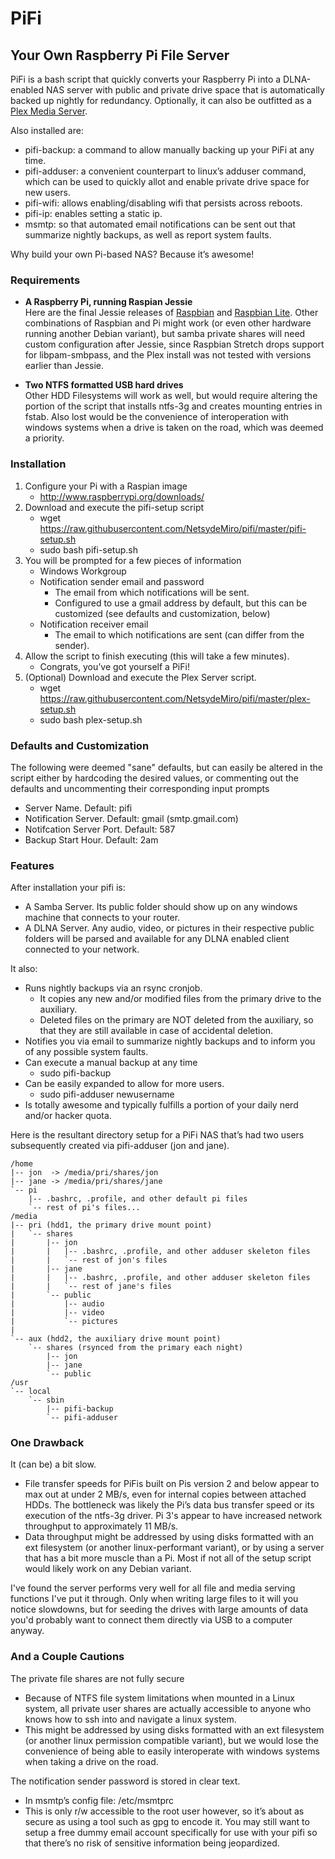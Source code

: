 PiFi
====
Your Own Raspberry Pi File Server
------------------------------------

PiFi is a bash script that quickly converts your Raspberry Pi into a DLNA-enabled NAS server with public and private drive space that is automatically backed up nightly for redundancy.  Optionally, it can also be outfitted as a [Plex Media Server](https://www.plex.tv/).

Also installed are: 
- pifi-backup: a command to allow manually backing up your PiFi at any time.
- pifi-adduser: a convenient counterpart to linux’s adduser command, which can be used to quickly allot and enable private drive space for new users. 
- pifi-wifi: allows enabling/disabling wifi that persists across reboots.
- pifi-ip: enables setting a static ip.
- msmtp: so that automated email notifications can be sent out that summarize nightly backups, as well as report system faults.

Why build your own Pi-based NAS?  Because it’s awesome!  

### Requirements

- **A Raspberry Pi, running Raspian Jessie**  
Here are the final Jessie releases of [Raspbian](http://downloads.raspberrypi.org/raspbian/images/raspbian-2017-07-05/) and [Raspbian Lite](https://downloads.raspberrypi.org/raspbian_lite/images/raspbian_lite-2017-07-05/). 
Other combinations of Raspbian and Pi might work (or even other hardware running another Debian variant), but samba private shares will need custom configuration after Jessie, since Raspbian Stretch drops support for libpam-smbpass, and the Plex install was not tested with versions earlier than Jessie.  

- **Two NTFS formatted USB hard drives**  
Other HDD Filesystems will work as well, but would require altering the portion of the script that installs ntfs-3g and creates mounting entries in fstab. Also lost would be the convenience of interoperation with windows systems when a drive is taken on the road, which was deemed a priority. 


### Installation

1. Configure your Pi with a Raspian image
   - http://www.raspberrypi.org/downloads/
2. Download and execute the pifi-setup script
   - wget https://raw.githubusercontent.com/NetsydeMiro/pifi/master/pifi-setup.sh
   - sudo bash pifi-setup.sh
3. You will be prompted for a few pieces of information
   - Windows Workgroup
   - Notification sender email and password
     - The email from which notifications will be sent.
     - Configured to use a gmail address by default, but this can be customized (see defaults and customization, below)
   - Notification receiver email
     - The email to which notifications are sent (can differ from the sender). 
4. Allow the script to finish executing (this will take a few minutes).  
   - Congrats, you’ve got yourself a PiFi! 
5. (Optional)  Download and execute the Plex Server script. 
   - wget https://raw.githubusercontent.com/NetsydeMiro/pifi/master/plex-setup.sh
   - sudo bash plex-setup.sh


### Defaults and Customization

The following were deemed "sane" defaults, but can easily be altered in the script either by hardcoding the desired values, or commenting out the defaults and uncommenting their corresponding input prompts

- Server Name. Default: pifi
- Notification Server. Default: gmail (smtp.gmail.com)
- Notifcation Server Port. Default: 587
- Backup Start Hour. Default: 2am

### Features

After installation your pifi is: 

- A Samba Server.  Its public folder should show up on any windows machine that connects to your router.  
- A DLNA Server.  Any audio, video, or pictures in their respective public folders will be parsed and available for any DLNA enabled client connected to your network. 

It also: 

- Runs nightly backups via an rsync cronjob.
  - It copies any new and/or modified files from the primary drive to the auxiliary.  
  - Deleted files on the primary are NOT deleted from the auxiliary, so that they are still available in case of accidental deletion. 
- Notifies you via email to summarize nightly backups and to inform you of any possible system faults.
- Can execute a manual backup at any time
  - sudo pifi-backup
- Can be easily expanded to allow for more users.
  - sudo pifi-adduser newusername
- Is totally awesome and typically fulfills a portion of your daily nerd and/or hacker quota.

Here is the resultant directory setup for a PiFi NAS that’s had two users subsequently created via pifi-adduser (jon and jane).

    /home
    |-- jon  -> /media/pri/shares/jon
    |-- jane -> /media/pri/shares/jane
    `-- pi
        |-- .bashrc, .profile, and other default pi files
        `-- rest of pi's files...
    /media
    |-- pri (hdd1, the primary drive mount point)
    |   `-- shares
    |       |-- jon 
    |       |   |-- .bashrc, .profile, and other adduser skeleton files
    |       |   `-- rest of jon's files
    |       |-- jane
    |       |   |-- .bashrc, .profile, and other adduser skeleton files
    |       |   `-- rest of jane's files
    |       `-- public
    |           |-- audio
    |           |-- video
    |           `-- pictures
    |   
    `-- aux (hdd2, the auxiliary drive mount point)
        `-- shares (rsynced from the primary each night)
            |-- jon 
            |-- jane
            `-- public
    /usr
    `-- local
        `-- sbin
            |-- pifi-backup 
            `-- pifi-adduser


### One Drawback

It (can be) a bit slow.

- File transfer speeds for PiFis built on Pis version 2 and below appear to max out at under 2 MB/s, even for internal copies between attached HDDs.  The bottleneck was likely the Pi’s data bus transfer speed or its execution of the ntfs-3g driver.  Pi 3's appear to have increased network throughput to approximately 11 MB/s. 
- Data throughput might be addressed by using disks formatted with an ext filesystem (or another linux-performant variant), or by using a server that has a bit more muscle than a Pi.  Most if not all of the setup script would likely work on any Debian variant. 

I've found the server performs very well for all file and media serving functions I've put it through.  Only when writing large files to it will you notice slowdowns, but for seeding the drives with large amounts of data you'd probably want to connect them directly via USB to a computer anyway.  

### And a Couple Cautions

The private file shares are not fully secure

- Because of NTFS file system limitations when mounted in a Linux system, all private user shares are actually accessible to anyone who knows how to ssh into and navigate a linux system. 
- This might be addressed by using disks formatted with an ext filesystem (or another linux permission compatible variant), but we would lose the convenience of being able to easily interoperate with windows systems when taking a drive on the road. 

The notification sender password is stored in clear text.

- In msmtp’s config file: /etc/msmtprc
- This is only r/w accessible to the root user however, so it’s about as secure as using a tool such as gpg to encode it. You may still want to setup a free dummy email account specifically for use with your pifi so that there’s no risk of sensitive information being jeopardized. 
